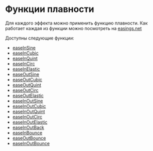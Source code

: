 # Функции плавности

Для каждого эффекта можно применить функцию плавности. 
Как работает каждая из функции можно посмотреть на [easings.net](https://easings.net/ru)

Доступны следующие функции:

- [easeInSine](https://easings.net/ru#easeInSine)
- [easeInCubic](https://easings.net/ru#easeInCubic)
- [easeInQuint](https://easings.net/ru#easeInQuint)
- [easeInCirc](https://easings.net/ru#easeInCirc)
- [easeInElastic](https://easings.net/ru#easeInElastic)
- [easeOutSine](https://easings.net/ru#easeOutSine)
- [easeOutCubic](https://easings.net/ru#easeOutCubic)
- [easeOutQuint](https://easings.net/ru#easeOutQuint)
- [easeOutCirc](https://easings.net/ru#easeOutCirc)
- [easeOutElastic](https://easings.net/ru#easeOutElastic)
- [easeInOutSine](https://easings.net/ru#easeInOutSine)
- [easeInOutCubic](https://easings.net/ru#easeInOutCubic)
- [easeInOutQuint](https://easings.net/ru#easeInOutQuint)
- [easeInOutCirc](https://easings.net/ru#easeInOutCirc)
- [easeInOutElastic](https://easings.net/ru#easeInOutElastic)
- [easeInOutBack](https://easings.net/ru#easeInOutBack)
- [easeInBounce](https://easings.net/ru#easeInBounce)
- [easeOutBounce](https://easings.net/ru#easeOutBounce)
- [easeInOutBounce](https://easings.net/ru#easeInOutBounce)